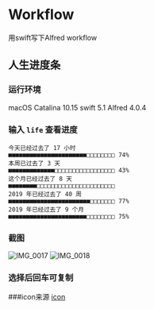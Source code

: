 # Workflow  
用swift写下Alfred workflow

## 人生进度条
### 运行环境
macOS Catalina 10.15
swift 5.1
Alfred 4.0.4

### 输入 `life`  查看进度

```
今天已经过去了 17 小时
■■■■■■■■■■■■■■■■■■■■■■□□□□□□□□ 74%
本周已过去了 3 天
■■■■■■■■■■■■■□□□□□□□□□□□□□□□□□ 43%
这个月已经过去了 8 天
■■■■■■■■□□□□□□□□□□□□□□□□□□□□□□ 
2019 年已经过去了 40 周
■■■■■■■■■■■■■■■■■■■■■■■□□□□□□□ 77%
2019 年已经过去了 9 个月
■■■■■■■■■■■■■■■■■■■■■■□□□□□□□□ 75%
```

### 截图
![IMG_0017](../life/IMG_0017.PNG)
![IMG_0018](../life/IMG_0018.PNG)

### 选择后回车可复制

###icon来源
[icon](https://pixabay.com/vectors/battery-low-energy-low-battery-2831535/)
